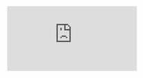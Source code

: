 [![My languages](https://github-stats-evirunurm.vercel.app/api/languages.js?username=dishwasher-detergent&pie=true&color=black)](https://github.com/evirunurm/github-stats)
